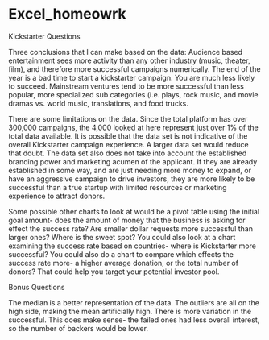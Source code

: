 # Excel_homeowrk

Kickstarter Questions


Three conclusions that I can make based on the data:
Audience based entertainment sees more activity than any other industry (music, theater, film), and therefore more successful campaigns numerically.
The end of the year is a bad time to start a kickstarter campaign. You are much less likely to succeed. 
Mainstream ventures tend to be more successful than less popular, more specialized sub categories (i.e. plays, rock music, and movie dramas vs. world music, translations, and food trucks. 

There are some limitations on the data. Since the total platform has over 300,000 campaigns, the 4,000 looked at here represent just over 1% of the total data available. It is possible that the data set is not indicative of the overall Kickstarter campaign experience. A larger data set would reduce that doubt. The data set also does not take into account the established branding power and marketing acumen of the applicant. If they are already established in some way, and are just needing more money to expand, or have an aggressive campaign to drive investors, they are more likely to be successful than a true startup with limited resources or marketing experience to attract donors. 

Some possible other charts to look at would be a pivot table using the initial goal amount- does the amount of money that the business is asking for effect the success rate? Are smaller dollar requests more successful than larger ones? Where is the sweet spot? You could also look at a chart examining the success rate based on countries- where is Kickstarter more successful? You could also do a chart to compare which effects the success rate more- a higher average donation, or the total number of donors? That could help you target your potential investor pool.

Bonus Questions

The median is a better representation of the data. The outliers are all on the high side, making the mean artificially high.
There is more variation in the successful. This does make sense- the failed ones had less overall interest, so the number of backers would be lower.
